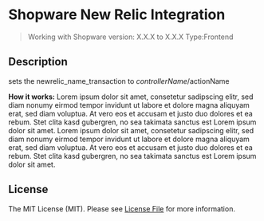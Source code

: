 

# Shopware New Relic Integration
> Working with Shopware version: X.X.X to X.X.X 
> Type:Frontend

## Description
sets the newrelic_name_transaction to $controllerName/$actionName

**How it works:**
Lorem ipsum dolor sit amet, consetetur sadipscing elitr, sed diam nonumy eirmod tempor invidunt ut labore et dolore magna aliquyam erat, sed diam voluptua. At vero eos et accusam et justo duo dolores et ea rebum. Stet clita kasd gubergren, no sea takimata sanctus est Lorem ipsum dolor sit amet. Lorem ipsum dolor sit amet, consetetur sadipscing elitr, sed diam nonumy eirmod tempor invidunt ut labore et dolore magna aliquyam erat, sed diam voluptua. At vero eos et accusam et justo duo dolores et ea rebum. Stet clita kasd gubergren, no sea takimata sanctus est Lorem ipsum dolor sit amet.

## License
The MIT License (MIT). Please see [License File](LICENSE) for more information.
